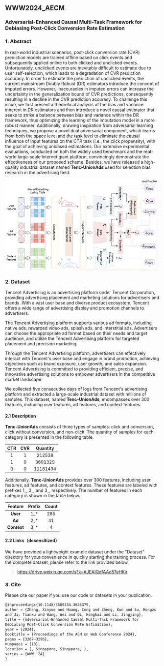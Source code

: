 ## WWW2024_AECM
### Adversarial-Enhanced Causal Multi-Task Framework for Debiasing Post-Click Conversion Rate Estimation

### 1. Abstract

In real-world industrial scenarios, post-click conversion rate (CVR) prediction models are trained offline based on click events and subsequently applied online to both clicked and unclicked events. Unfortunately, unclicked events are inevitably difficult to estimate due to user self-selection, which leads to a degradation of CVR prediction accuracy. In order to estimate the prediction of unclicked events, the current mainstream Doubly Robust (DR) estimators introduce the concept of imputed errors. However, inaccuracies in imputed errors can increase the uncertainty in the generalization bound of CVR predictions, consequently resulting in a decline in the CVR prediction accuracy. To challenge this issue, we first present a theoretical analysis of the bias and variance inherent in DR estimators and then introduce a novel causal estimator that seeks to strike a balance between bias and variance within the DR framework, thus optimizing the learning of the imputation model in a more robust manner. Additionally, drawing inspiration from adversarial learning techniques, we propose a novel dual adversarial component, which learns from both the space level and the task level to eliminate the causal influence of input features on the CTR task (i.e., the click propensity), with the goal of achieving unbiased estimations. Our extensive experimental evaluations, conducted on both the widely used benchmark and the real-world large-scale Internet giant platform, convincingly demonstrate the effectiveness of our proposed scheme. Besides, we have released a high-quality industrial dataset named **Tenc-UnionAds** used for selection bias research in the advertising field.

<img src="https://github.com/tobyxyzhang/WWW2024_AECM/blob/main/PNGs/AECM.png?raw=true" width = "550" height = "300" alt="图片名称" align=center />



### 2. Dataset

Tencent Advertising is an advertising platform under Tencent Corporation, providing advertising placement and marketing solutions for advertisers and brands. With a vast user base and diverse product ecosystem, Tencent offers a wide range of advertising display and promotion channels to advertisers.

The Tencent Advertising platform supports various ad formats, including native ads, rewarded video ads, splash ads, and interstitial ads. Advertisers can choose the appropriate ad format based on their needs and target audience, and utilize the Tencent Advertising platform for targeted placement and precision marketing.

Through the Tencent Advertising platform, advertisers can effectively interact with Tencent's user base and engage in brand promotion, achieving objectives such as brand exposure, user growth, and sales expansion. Tencent Advertising is committed to providing efficient, precise, and innovative advertising solutions to empower advertisers in the competitive market landscape.

We collected five consecutive days of logs from Tencent's advertising platform and extracted a large-scale industrial dataset with millions of samples. This dataset, named **Tenc-UnionAds**, encompasses over 300 features, including user features, ad features, and context features.

#### 2.1 Description

**Tenc-UnionAds** consists of three types of samples: click and conversion, click without conversion, and non-click. The quantity of samples for each category is presented in the following table. 

| CTR  | CVR  | Quantity |
| :--: | :--: | :------: |
|  1   |  1   |  212538  |
|  1   |  0   | 3691329  |
|  0   |  0   | 11181494 |

Additionally, **Tenc-UnionAds** provides over 300 features, including user features, ad features, and context features. These features are labeled with prefixes 1\_, 2\_, and 3\_, respectively. The number of features in each category is shown in the table below.

|   Feature   | Prefix | Count |
| :---------: | :----: | :---: |
|  **User**   |  1_*   |  285  |
|   **Ad**    |  2_*   |  41   |
| **Context** |  3_*   |   4   |



#### 2.2 Links（desensitized）

We have provided a lightweight example dataset under the "Dataset" directory for your convenience in quickly starting the training process. For the complete dataset, please refer to the link provided below.

> https://drive.weixin.qq.com/s?k=AJEAIQdfAAo57eHKjr

### 3. Cite

Please cite our paper if you use our code or datasets in your publication.

```
@inproceedings{10.1145/3589334.3645379,
author = {Zhang, Xinyue and Huang, Cong and Zheng, Kun and Su, Hongzu and Ji, Tianxu and Wang, Wei and Qi, Hongkai and Li, Jingjing},
title = {Adversarial-Enhanced Causal Multi-Task Framework for Debiasing Post-Click Conversion Rate Estimation},
year = {2024},
booktitle = {Proceedings of the ACM on Web Conference 2024},
pages = {3287–3296},
numpages = {10},
location = {, Singapore, Singapore, },
series = {WWW '24}
}
```
